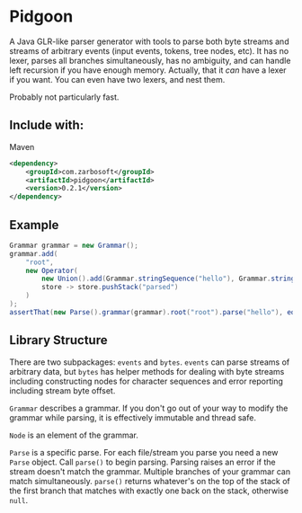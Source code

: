 # Pidgoon

A Java GLR-like parser generator with tools to parse both byte streams and streams of arbitrary events (input events,
tokens, tree nodes, etc). It has no lexer, parses all branches simultaneously, has no ambiguity, and can handle left
recursion if you have enough memory. Actually, that it _can_ have a lexer if you want. You can even have two lexers, and
nest them.

Probably not particularly fast.

## Include with:

Maven

```xml
<dependency>
    <groupId>com.zarbosoft</groupId>
    <artifactId>pidgoon</artifactId>
    <version>0.2.1</version>
</dependency>
```

## Example

```java
Grammar grammar = new Grammar();
grammar.add(
    "root",
    new Operator(
        new Union().add(Grammar.stringSequence("hello"), Grammar.stringSequence("yes")),
        store -> store.pushStack("parsed")
    )
);
assertThat(new Parse().grammar(grammar).root("root").parse("hello"), equals("parsed"));
```

## Library Structure

There are two subpackages: `events` and `bytes`.  `events` can parse streams of arbitrary data, but `bytes` has helper
methods for dealing with byte streams including constructing nodes for character sequences and error reporting including
stream byte offset.

`Grammar` describes a grammar. If you don't go out of your way to modify the grammar while parsing, it is effectively
immutable and thread safe.

`Node` is an element of the grammar.

`Parse` is a specific parse. For each file/stream you parse you need a new `Parse` object. Call `parse()` to begin
parsing. Parsing raises an error if the stream doesn't match the grammar. Multiple branches of your grammar can match
simultaneously. `parse()` returns whatever's on the top of the stack of the first branch that matches with exactly one
back on the stack, otherwise `null`.
